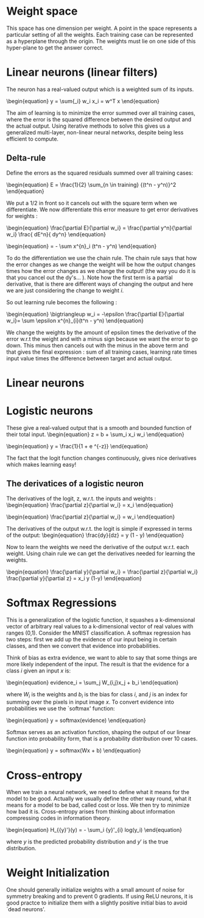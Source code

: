 # Weight space
This space has one dimension per weight. A point in the space represents a particular setting of all the weights. Each training case can be represented as a hyperplane through the origin. The weights must lie on one side of this hyper-plane to get the answer correct.

# Linear neurons (linear filters)
The neuron has a real-valued output which is a weighted sum of its inputs. 

\begin{equation}
y = \sum{_i} w_i x_i = w^T x
\end{equation}

The aim of learning is to minimize the error summed over all training cases, where the error is the squared difference between the desired output and the actual output. Using iterative methods to solve this gives us a generalized multi-layer, non-linear neural networks, despite being less efficient to compute.

## Delta-rule
Define the errors as the squared residuals summed over all training cases:

\begin{equation}
E = \frac{1}{2} \sum_{n \in training} {(t^n - y^n)}^2
\end{equation}

We put a 1/2 in front so it cancels out with the square term when we differentiate.
We now differentiate this error measure to get error derivatives for weights :

\begin{equation}
\frac{\partial E}{\partial w_i} = \frac{\partial y^n}{\partial w_i} \frac{ dE^n}{ dy^n}
\end{equation}

\begin{equation}
= - \sum x^{n}_i (t^n - y^n)
\end{equation}

To do the differentiation we use the chain rule. The chain rule says that how the error changes as we change the weight will be how the output changes times how the error changes as we change the output! (the way you do it is that you cancel out the dy's... ). Note how the first term is a partial derivative, that is there are different ways of changing the output and here we are just considering the change to weight $i$.

So out learning rule becomes the following :

\begin{equation}
\bigtriangleup w_i = -\epsilon \frac{\partial E}{\partial w_i}= \sum \epsilon x^{n}_{i}(t^n - y^n)
\end{equation}

We change the weights by the amount of epsilon times the derivative of the error w.r.t the weight and with a minus sign because we want the error to go down. This minus then cancels out with the minus in the above term and that gives the final expression : sum of all training cases, learning rate times input value times the difference between target and actual output.

# Linear neurons

# Logistic neurons
These give a real-valued output that is a smooth and bounded function of their total input.
\begin{equation}
z = b + \sum_i x_i w_i
\end{equation}

\begin{equation}
 y = \frac{1}{1 + e ^{-z}}
\end{equation}

The fact that the logit function changes continuously, gives nice derivatives which makes learning easy!

## The derivatices of a logistic neuron
The derivatives of the logit, z, w.r.t. the inputs and weights :
\begin{equation}
\frac{\partial z}{\partial w_i} = x_i
\end{equation}

\begin{equation}
\frac{\partial z}{\partial w_i} = w_i
\end{equation}

The derivatives of the output w.r.t. the logit is simple if expressed in terms of the output:
\begin{equation}
\frac{dy}{dz} = y (1 - y)
\end{equation}

Now to learn the weights we need the derivative of the output w.r.t. each weight.
Using chain rule we can get the derivatives needed for learning the weights.

\begin{equation}
\frac{\partial y}{\partial w_i} = \frac{\partial z}{\partial w_i} \frac{\partial y}{\partial z} = x_i y (1-y)
\end{equation}

# Softmax Regressions
This is a generalization of the logistic function, it squashes a k-dimensional vector of arbitrary real values to a k-dimensional vector of real values with ranges (0,1).
Consider the MNIST classification. A softmax regression has two steps: first we add up the evidence of our input being in certain classes, and then we convert that evidence into probabilities.

Think of bias as extra evidence, we want to able to say that some things are more likely independent of the input. The result is that the evidence for a class $i$ given an input $x$ is:

\begin{equation} 
evidence_i = \sum_j W_{i,j}x_j + b_i
\end{equation}

where $W_i$ is the weights and $b_i$ is the bias for class $i$, and $j$ is an index for summing over the pixels in input image $x$. To convert evidence into probabilities we use the `softmax' function:

\begin{equation} 
y = softmax(evidence)
\end{equation}

Softmax serves as an activation function, shaping the output of our linear function into probability form, that is a probability distribution over 10 cases.

\begin{equation} 
y = softmax(Wx + b)
\end{equation}

# Cross-entropy
When we train a neural network, we need to define what it means for the model to be good. Actually we usually define the other way round, what it means for a model to be bad, called cost or loss. We then try to minimize how bad it is.
Cross-entropy arises from thinking about information compressing codes in information theory.


\begin{equation} 
H_{{y}'}(y) = - \sum_i {y}'_{i} log(y_i)
\end{equation}

where $y$ is the predicted probability distribution and ${y}'$ is the true distribution.


# Weight Initialization
One should generally initialize weights with a small amount of noise for symmetry breaking and to prevent 0 gradients.
If using ReLU neurons, it is good practce to initialize them with a slightly positive initial bias to avoid `dead neurons'.










